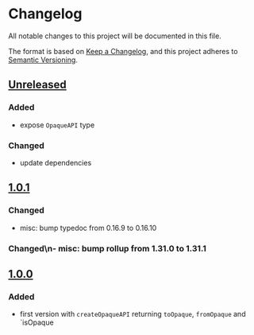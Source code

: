 # Changelog

All notable changes to this project will be documented in this file.

The format is based on [Keep a Changelog](https://keepachangelog.com/en/1.0.0/),
and this project adheres to [Semantic Versioning](https://semver.org/spec/v2.0.0.html).

## [Unreleased]

### Added
- expose `OpaqueAPI` type

### Changed
- update dependencies

## [1.0.1]

### Changed

-   misc: bump typedoc from 0.16.9 to 0.16.10

### Changed\\n- misc: bump rollup from 1.31.0 to 1.31.1

## [1.0.0]

### Added

-   first version with `createOpaqueAPI` returning `toOpaque`, `fromOpaque` and
    \`isOpaque

[Unreleased]: https://github.com/iadvize/opaque-type-library/compare/v1.0.1...HEAD

[1.0.1]: https://github.com/iadvize/opaque-type-library/compare/v1.0.0...v1.0.1

[1.0.0]: https://github.com/iadvize/opaque-type-library/compare/v0.0.1...v1.0.0

